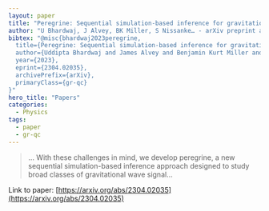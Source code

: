 ```yaml
---
layout: paper
title: "Peregrine: Sequential simulation-based inference for gravitational wave signals"
author: "U Bhardwaj, J Alvey, BK Miller, S Nissanke… - arXiv preprint arXiv …, 2023 - arxiv.org"
bibtex: "@misc{bhardwaj2023peregrine,
  title={Peregrine: Sequential simulation-based inference for gravitational wave signals}, 
  author={Uddipta Bhardwaj and James Alvey and Benjamin Kurt Miller and Samaya Nissanke and Christoph Weniger},
  year={2023},
  eprint={2304.02035},
  archivePrefix={arXiv},
  primaryClass={gr-qc}
}"
hero_title: "Papers"
categories:
  - Physics
tags:
  - paper
  - gr-qc
---
```

>… With these challenges in mind, we develop peregrine, a new sequential simulation-based inference approach designed to study broad classes of gravitational wave signal…

Link to paper: [https://arxiv.org/abs/2304.02035](https://arxiv.org/abs/2304.02035)



